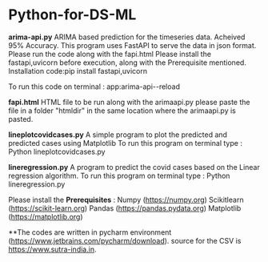 # Python-for-DS-ML
**arima-api.py**
ARIMA based prediction for the timeseries data.
Acheived 95% Accuracy.
This program uses FastAPI to serve the data in json format.
Please run the code along with the fapi.html
Please install the fastapi,uvicorn before execution, along with the Prerequisite mentioned.
Installation code:pip install fastapi,uvicorn

To run this code on terminal : app:arima-api--reload


**fapi.html**
HTML file to be run along with the arimaapi.py
please paste the file in a folder "htmldir" in the same location where the arimaapi.py is pasted.


**lineplotcovidcases.py**
A simple program to plot the predicted and predicted cases using Matplotlib
To run this program on terminal type : Python lineplotcovidcases.py

**lineregression.py**
A program to predict the covid cases based on the Linear regression algorithm.
To run this program on terminal type : Python lineregression.py

Please install the **Prerequisites** :
  Numpy (https://numpy.org)
  Scikitlearn (https://scikit-learn.org)
  Pandas (https://pandas.pydata.org)
  Matplotlib (https://matplotlib.org)

**The codes are written in pycharm environment (https://www.jetbrains.com/pycharm/download).
source for the CSV is https://www.sutra-india.in.
